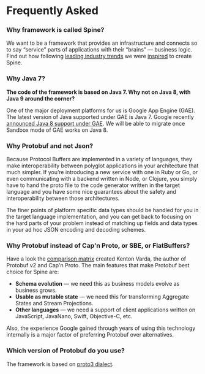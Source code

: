 # Frequently Asked

 
### Why framework is called Spine?
 We want to be a framework that provides an infrastructure and connects so to say “service” parts of applications with their “brains” — business logic. 
 Find out how following [leading industry trends](/prior-art.html) we were [inspired](/docs/guides/motivation.html) to create Spine. 

### Why Java 7?
**The code of the framework is based on Java 7. Why not on Java 8, with Java 9 around the corner?**

One of the major deployment platforms for us is Google App Engine (GAE). The latest version of Java supported under GAE is Java 7. Google recently [announced Java 8 support under GAE](https://youtu.be/aKUlu9-psZo?t=15m30s). We will be able to migrate once Sandbox mode of GAE works on Java 8.

### Why Protobuf and not Json?
Because Protocol Buffers are implemented in a variety of languages, they make interoperability between polyglot applications in your architecture that much simpler. If you’re introducing a new service with one in Ruby or Go, or even communicating with a backend written in Node, or Clojure, you simply have to hand the proto file to the code generator written in the target language and you have some nice guarantees about the safety and interoperability between those architectures. 

The finer points of platform specific data types should be handled for you in the target language implementation, and you can get back to focusing on the hard parts of your problem instead of matching up fields and data types in your ad hoc JSON encoding and decoding schemes.

### Why Protobuf instead of Cap'n Proto, or SBE, or FlatBuffers?
Have a look the [comparison matrix](https://capnproto.org/news/2014-06-17-capnproto-flatbuffers-sbe.html) created Kenton Varda, the author of Protobuf v2 and Cap'n Proto. The main features that make Protobuf best choice for Spine are:

* **Schema evolution** — we need this as business models evolve as business grows.
* **Usable as mutable state** — we need this for transforming Aggregate States and Stream Projections.
* **Other languages** — we need a support of client applications written on JavaScript, JavaNano, Swift, Objective-C, etc.

Also, the experience Google gained through years of using this technology internally is a major factor of preferring Protobuf over alternatives.

### Which version of Protobuf do you use?
The framework is based on [proto3 dialect](https://developers.google.com/protocol-buffers/docs/proto3).

